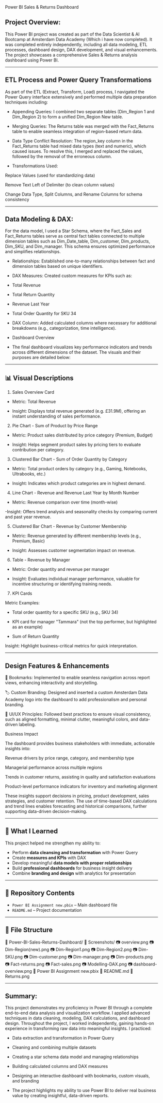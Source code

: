 Power BI Sales & Returns Dashboard

## Project Overview:

This Power BI project was created as part of the Data Scientist & AI Bootcamp at Amsterdam Data Academy (Which i have now completed). It was completed entirely independently, including all data modeling, ETL processes, dashboard design, DAX development, and visual enhancements. The project showcases a comprehensive Sales & Returns analysis dashboard using Power BI.

---

## ETL Process and Power Query Transformations

As part of the ETL (Extract, Transform, Load) process, I navigated the Power Query interface extensively and performed multiple data preparation techniques including:

- Appending Queries: I combined two separate tables (Dim_Region 1 and Dim_Region 2) to form a unified Dim_Region New table.

- Merging Queries: The Returns table was merged with the Fact_Returns table to enable seamless integration of region-based return data.

- Data Type Conflict Resolution: The region_key column in the Fact_Returns table had mixed data types (text and numeric), which caused issues. To resolve this, I merged and replaced the values, followed by the removal of the erroneous column.

- Transformations Used:

Replace Values (used for standardizing data)

Remove Text Left of Delimiter (to clean column values)

Change Data Type, Split Columns, and Rename Columns for schema consistency

---

## Data Modeling & DAX:

For the data model, I used a Star Schema, where the Fact_Sales and Fact_Returns tables serve as central fact tables connected to multiple dimension tables such as Dim_Date_table, Dim_customer, Dim_products, Dim_SKU, and Dim_manager. This schema ensures optimized performance and simplifies relationships.

- Relationships: Established one-to-many relationships between fact and dimension tables based on unique identifiers.

- DAX Measures: Created custom measures for KPIs such as:

- Total Revenue

- Total Return Quantity

- Revenue Last Year

- Total Order Quantity for SKU 34

- DAX Column: Added calculated columns where necessary for additional breakdowns (e.g., categorization, time intelligence).

- Dashboard Overview

- The final dashboard visualizes key performance indicators and trends across different dimensions of the dataset. The visuals and their purposes are detailed below:

---

## 📊 Visual Descriptions

1. Sales Overview Card

- Metric: Total Revenue

- Insight: Displays total revenue generated (e.g. £31.9M), offering an instant understanding of sales performance.

2. Pie Chart - Sum of Product by Price Range

- Metric: Product sales distributed by price category (Premium, Budget)

- Insight: Helps segment product sales by pricing tiers to evaluate contribution per category.

3. Clustered Bar Chart - Sum of Order Quantity by Category

- Metric: Total product orders by category (e.g., Gaming, Notebooks, Ultrabooks, etc.)

- Insight: Indicates which product categories are in highest demand.

4. Line Chart - Revenue and Revenue Last Year by Month Number

- Metric: Revenue comparison over time (month-wise)

-Insight: Offers trend analysis and seasonality checks by comparing current and past year revenue.

5. Clustered Bar Chart - Revenue by Customer Membership

- Metric: Revenue generated by different membership levels (e.g., Premium, Basic)

- Insight: Assesses customer segmentation impact on revenue.

6. Table - Revenue by Manager

- Metric: Order quantity and revenue per manager

- Insight: Evaluates individual manager performance, valuable for incentive structuring or identifying training needs.

7. KPI Cards

Metric Examples:

- Total order quantity for a specific SKU (e.g., SKU 34)

- KPI card for manager "Tammara" (not the top performer, but highlighted as an example)

- Sum of Return Quantity

Insight: Highlight business-critical metrics for quick interpretation.

---

## Design Features & Enhancements

📌 Bookmarks: Implemented to enable seamless navigation across report views, enhancing interactivity and storytelling.

🏷️ Custom Branding: Designed and inserted a custom Amsterdam Data Academy logo into the dashboard to add professionalism and personal branding.

🎨 UI/UX Principles: Followed best practices to ensure visual consistency, such as aligned formatting, minimal clutter, meaningful colors, and data-driven labeling.

Business Impact

The dashboard provides business stakeholders with immediate, actionable insights into:

Revenue drivers by price range, category, and membership type

Managerial performance across multiple regions

Trends in customer returns, assisting in quality and satisfaction evaluations

Product-level performance indicators for inventory and marketing alignment

These insights support decisions in pricing, product development, sales strategies, and customer retention. The use of time-based DAX calculations and trend lines enables forecasting and historical comparisons, further supporting data-driven decision-making.

---

## 🧠 What I Learned

This project helped me strengthen my ability to:

- Perform **data cleansing and transformation** with Power Query
- Create **measures and KPIs** with DAX
- Develop meaningful **data models with proper relationships**
- Build **professional dashboards** for business insight delivery
- Combine **branding and design** with analytics for presentation

---

## 📁 Repository Contents

- `Power BI Assignment new.pbix` – Main dashboard file  
- `README.md` – Project documentation

---

  ## 📸 File Structure

📁 Power-BI-Sales-Returns-Dashboard/
📁 Screenshots/
📷 overview.png
📷 Dim-Region(new).png
📷 Dim-Region1.png
📷 Dim-Region2.png
📷 Dim-SKU.png
📷 Dim-customer.png
📷 Dim-manager.png
📷 Dim-products.png
📷 Fact-returns.png
📷 Fact-sales.png
📷 Modelling-DAX.png
📷 dashboard-overview.png
📅 Power BI Assignment new.pbix
📄 README.md
📸 Returns.png

---

## Summary:

This project demonstrates my proficiency in Power BI through a complete end-to-end data analysis and visualization workflow. I applied advanced techniques in data cleaning, modeling, DAX calculations, and dashboard design. Throughout the project, I worked independently, gaining hands-on experience in transforming raw data into meaningful insights. I practiced:

- Data extraction and transformation in Power Query

- Cleaning and combining multiple datasets

- Creating a star schema data model and managing relationships

- Building calculated columns and DAX measures

- Designing an interactive dashboard with bookmarks, custom visuals, and branding

- The project highlights my ability to use Power BI to deliver real business value by creating insightful, data-driven reports.
